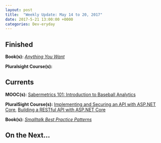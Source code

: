 ```yaml
---
layout: post
title:  "Weekly Update: May 14 to 20, 2017"
date: 2017-5-21 13:00:00 +0000
categories: Dev-eryday
---
```



Finished
--------
**Book(s):** *[Anything You Want][ayw]* 

**Pluralsight Course(s):** 

Currents
--------
**MOOC(s):** [Sabermetrics 101: Introduction to Baseball Analytics][saber]

**PluralSight Course(s):** [Implementing and Securing an API with ASP.NET Core][core], [Building a RESTful API with ASP.NET Core][rest]

**Book(s):** *[Smalltalk Best Practice Patterns][sbp]*

On the Next...
--------


[rest]: https://app.pluralsight.com/library/courses/asp-dot-net-core-restful-api-building/table-of-contents
[core]: https://app.pluralsight.com/library/courses/aspdotnetcore-implementing-securing-api/table-of-contents
[saber]: https://www.edx.org/course/sabermetrics-101-introduction-baseball-bux-sabr101x-0
[sbp]: https://www.amazon.com/Smalltalk-Best-Practice-Patterns-Kent/dp/013476904X
[ayw]: https://www.amazon.com/Anything-You-Want-Lessons-Entrepreneur-ebook/dp/B00SI0B5FS/ref=sr_1_1?ie=UTF8&qid=1494987347&sr=8-1&keywords=anything+you+want